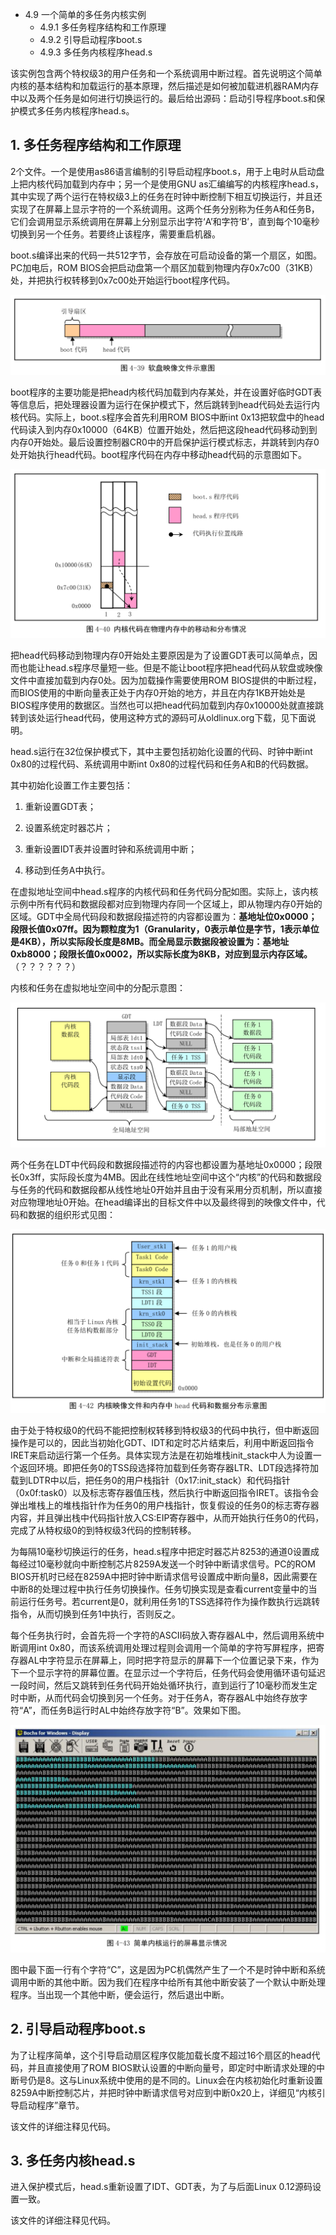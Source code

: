 - 4.9 一个简单的多任务内核实例
    - 4.9.1 多任务程序结构和工作原理
    - 4.9.2 引导启动程序boot.s
    - 4.9.3 多任务内核程序head.s

该实例包含两个特权级3的用户任务和一个系统调用中断过程。首先说明这个简单内核的基本结构和加载运行的基本原理，然后描述是如何被加载进机器RAM内存中以及两个任务是如何进行切换运行的。最后给出源码：启动引导程序boot.s和保护模式多任务内核程序head.s。

## 1. 多任务程序结构和工作原理

2个文件。一个是使用as86语言编制的引导启动程序boot.s，用于上电时从启动盘上把内核代码加载到内存中；另一个是使用GNU as汇编编写的内核程序head.s，其中实现了两个运行在特权级3上的任务在时钟中断控制下相互切换运行，并且还实现了在屏幕上显示字符的一个系统调用。这两个任务分别称为任务A和任务B，它们会调用显示系统调用在屏幕上分别显示出字符‘A’和字符‘B’，直到每个10毫秒切换到另一个任务。若要终止该程序，需要重启机器。

boot.s编译出来的代码一共512字节，会存放在可启动设备的第一个扇区，如图。PC加电后，ROM BIOS会把启动盘第一个扇区加载到物理内存0x7c00（31KB）处，并把执行权转移到0x7c00处开始运行boot程序代码。

![可启动设备](images/34.png)

boot程序的主要功能是把head内核代码加载到内存某处，并在设置好临时GDT表等信息后，把处理器设置为运行在保护模式下，然后跳转到head代码处去运行内核代码。实际上，boot.s程序会首先利用ROM BIOS中断int 0x13把软盘中的head代码读入到内存0x10000（64KB）位置开始处，然后把这段head代码移动到到内存0开始处。最后设置控制器CR0中的开启保护运行模式标志，并跳转到内存0处开始执行head代码。boot程序代码在内存中移动head代码的示意图如下。

![kernel code](images/35.png)

把head代码移动到物理内存0开始处主要原因是为了设置GDT表可以简单点，因而也能让head.s程序尽量短一些。但是不能让boot程序把head代码从软盘或映像文件中直接加载到内存0处。因为加载操作需要使用ROM BIOS提供的中断过程，而BIOS使用的中断向量表正处于内存0开始的地方，并且在内存1KB开始处是BIOS程序使用的数据区。当然也可以把head代码加载到内存0x10000处就直接跳转到该处运行head代码，使用这种方式的源码可从oldlinux.org下载，见下面说明。

head.s运行在32位保护模式下，其中主要包括初始化设置的代码、时钟中断int 0x80的过程代码、系统调用中断int 0x80的过程代码和任务A和B的代码数据。

其中初始化设置工作主要包括：

1. 重新设置GDT表；

2. 设置系统定时器芯片；

3. 重新设置IDT表并设置时钟和系统调用中断；

4. 移动到任务A中执行。
 
在虚拟地址空间中head.s程序的内核代码和任务代码分配如图。实际上，该内核示例中所有代码和数据段都对应到物理内存同一个区域上，即从物理内存0开始的区域。GDT中全局代码段和数据段描述符的内容都设置为：**基地址位0x0000；段限长值0x07ff。因为颗粒度为1（Granularity，0表示单位是字节，1表示单位是4KB），所以实际段长度是8MB。而全局显示数据段被设置为：基地址0xb8000；段限长值0x0002，所以实际长度为8KB，对应到显示内存区域。**（？？？？？？）

内核和任务在虚拟地址空间中的分配示意图：

![virtual address](images/36.png)

两个任务在LDT中代码段和数据段描述符的内容也都设置为基地址0x0000；段限长0x3ff，实际段长度为4MB。因此在线性地址空间中这个“内核”的代码和数据段与任务的代码和数据段都从线性地址0开始并且由于没有采用分页机制，所以直接对应物理地址0开始。在head编译出的目标文件中以及最终得到的映像文件中，代码和数据的组织形式见图：

![数据代码分布](images/37.png)

由于处于特权级0的代码不能把控制权转移到特权级3的代码中执行，但中断返回操作是可以的，因此当初始化GDT、IDT和定时芯片结束后，利用中断返回指令IRET来启动运行第一个任务。具体实现方法是在初始堆栈init\_stack中人为设置一个返回环境。即把任务0的TSS段选择符加载到任务寄存器LTR、LDT段选择符加载到LDTR中以后，把任务0的用户栈指针（0x17:init\_stack）和代码指针（0x0f:task0）以及标志寄存器值压栈，然后执行中断返回指令IRET。该指令会弹出堆栈上的堆栈指针作为任务0的用户栈指针，恢复假设的任务0的标志寄存器内容，并且弹出栈中代码指针放入CS:EIP寄存器中，从而开始执行任务0的代码，完成了从特权级0的到特权级3代码的控制转移。

为每隔10毫秒切换运行的任务，head.s程序中把定时器芯片8253的通道0设置成每经过10毫秒就向中断控制芯片8259A发送一个时钟中断请求信号。PC的ROM BIOS开机时已经在8259A中把时钟中断请求信号设置成中断向量8，因此需要在中断8的处理过程中执行任务切换操作。任务切换实现是查看current变量中的当前运行任务号。若current是0，就利用任务1的TSS选择符作为操作数执行远跳转指令，从而切换到任务1中执行，否则反之。

每个任务执行时，会首先将一个字符的ASCII码放入寄存器AL中，然后调用系统中断调用int 0x80，而该系统调用处理过程则会调用一个简单的字符写屏程序，把寄存器AL中字符显示在屏幕上，同时把字符显示的屏幕下一个位置记录下来，作为下一个显示字符的屏幕位置。在显示过一个字符后，任务代码会使用循环语句延迟一段时间，然后又跳转到任务代码开始处循环执行，直到运行了10毫秒而发生定时中断，从而代码会切换到另一个任务。对于任务A，寄存器AL中始终存放字符“A”，而任务B运行时AL中始终存放字符“B”。效果如下图。

![screen](images/38.png)

图中最下面一行有个字符“C”，这是因为PC机偶然产生了一个不是时钟中断和系统调用中断的其他中断。因为我们在程序中给所有其他中断安装了一个默认中断处理程序。当出现一个其他中断，便会运行，然后退出中断。

## 2. 引导启动程序boot.s

为了让程序简单，这个引导启动扇区程序仅能加载长度不超过16个扇区的head代码，并且直接使用了ROM BIOS默认设置的中断向量号，即定时中断请求处理的中断号仍是8。这与Linux系统中使用的是不同的。Linux会在内核初始化时重新设置8259A中断控制芯片，并把时钟中断请求信号对应到中断0x20上，详细见“内核引导启动程序”章节。

该文件的详细注释见代码。

## 3. 多任务内核head.s

进入保护模式后，head.s重新设置了IDT、GDT表，为了与后面Linux 0.12源码设置一致。

该文件的详细注释见代码。